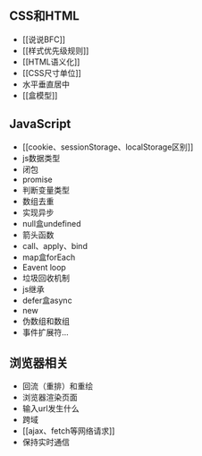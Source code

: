 ## CSS和HTML

- [[说说BFC]]
- [[样式优先级规则]]
- [[HTML语义化]]
- [[CSS尺寸单位]]
- 水平垂直居中
- [[盒模型]]

## JavaScript

- [[cookie、sessionStorage、localStorage区别]]
- js数据类型
- 闭包
- promise
- 判断变量类型
- 数组去重
- 实现异步
- null盒undefined
- 箭头函数
- call、apply、bind
- map盒forEach
- Eavent loop
- 垃圾回收机制
- js继承
- defer盒async
- new
- 伪数组和数组
- 事件扩展符...

## 浏览器相关

- 回流（重排）和重绘
- 浏览器渲染页面
- 输入url发生什么
- 跨域
- [[ajax、fetch等网络请求]]
- 保持实时通信